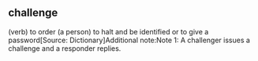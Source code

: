 ## challenge

(verb) to order (a person) to halt and be identified or to give a password[Source: Dictionary]Additional note:Note 1: A challenger issues a challenge and a responder replies.

